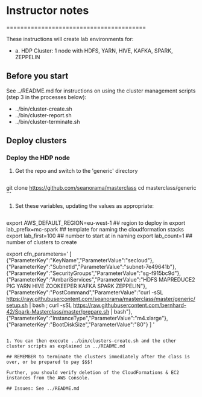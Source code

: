 # Instructor notes
========================================

These instructions will create lab environments for:

  - a. HDP Cluster: 1 node with HDFS, YARN, HIVE, KAFKA, SPARK, ZEPPELIN

## Before you start

See ../README.md for instructions on using the cluster management scripts (step 3 in the processes below):

  - ../bin/cluster-create.sh
  - ../bin/cluster-report.sh
  - ../bin/cluster-terminate.sh

## Deploy clusters

### Deploy the HDP node

1. Get the repo and switch to the 'generic' directory

    ```
git clone https://github.com/seanorama/masterclass
cd masterclass/generic
    ```

1. Set these variables, updating the values as appropriate:

   ```sh
export AWS_DEFAULT_REGION=eu-west-1  ## region to deploy in
export lab_prefix=mc-spark         ## template for naming the cloudformation stacks
export lab_first=100                 ## number to start at in naming
export lab_count=1                   ## number of clusters to create

export cfn_parameters='
[
  {"ParameterKey":"KeyName","ParameterValue":"secloud"},
  {"ParameterKey":"SubnetId","ParameterValue":"subnet-7e49641b"},
  {"ParameterKey":"SecurityGroups","ParameterValue":"sg-f915bc9d"},
  {"ParameterKey":"AmbariServices","ParameterValue":"HDFS MAPREDUCE2 PIG YARN HIVE ZOOKEEPER KAFKA SPARK ZEPPELIN"},
  {"ParameterKey":"PostCommand","ParameterValue":"curl -sSL https://raw.githubusercontent.com/seanorama/masterclass/master/generic/setup.sh | bash ; curl -sSL https://raw.githubusercontent.com/bernhard-42/Spark-Masterclass/master/prepare.sh | bash"},
  {"ParameterKey":"InstanceType","ParameterValue":"m4.xlarge"},
  {"ParameterKey":"BootDiskSize","ParameterValue":"80"}
]
'
   ```

1. You can then execute ../bin/clusters-create.sh and the other cluster scripts as explained in ../README.md

## REMEMBER to terminate the clusters immediately after the class is over, or be prepared to pay $$$!

Further, you should verify deletion of the CloudFormations & EC2 instances from the AWS Console.

## Issues: See ../README.md
